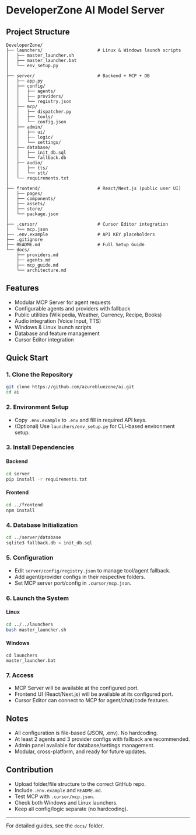 # DeveloperZone AI Model Server

## Project Structure

```
DeveloperZone/
├── launchers/                     # Linux & Windows launch scripts
│   ├── master_launcher.sh
│   ├── master_launcher.bat
│   └── env_setup.py
│
├── server/                        # Backend + MCP + DB
│   ├── app.py
│   ├── config/
│   │   ├── agents/
│   │   ├── providers/
│   │   └── registry.json
│   ├── mcp/
│   │   ├── dispatcher.py
│   │   ├── tools/
│   │   └── config.json
│   ├── admin/
│   │   ├── ui/
│   │   ├── logic/
│   │   └── settings/
│   ├── database/
│   │   ├── init_db.sql
│   │   └── fallback.db
│   ├── audio/
│   │   ├── tts/
│   │   └── stt/
│   └── requirements.txt
│
├── frontend/                      # React/Next.js (public user UI)
│   ├── pages/
│   ├── components/
│   ├── assets/
│   ├── store/
│   └── package.json
│
├── .cursor/                       # Cursor Editor integration
│   └── mcp.json
├── .env.example                   # API KEY placeholders
├── .gitignore
├── README.md                      # Full Setup Guide
└── docs/
    ├── providers.md
    ├── agents.md
    ├── mcp_guide.md
    └── architecture.md
```

## Features
- Modular MCP Server for agent requests
- Configurable agents and providers with fallback
- Public utilities (Wikipedia, Weather, Currency, Recipe, Books)
- Audio integration (Voice Input, TTS)
- Windows & Linux launch scripts
- Database and feature management
- Cursor Editor integration

## Quick Start

### 1. Clone the Repository
```bash
git clone https://github.com/azurebluezone/ai.git
cd ai
```

### 2. Environment Setup
- Copy `.env.example` to `.env` and fill in required API keys.
- (Optional) Use `launchers/env_setup.py` for CLI-based environment setup.

### 3. Install Dependencies
#### Backend
```bash
cd server
pip install -r requirements.txt
```
#### Frontend
```bash
cd ../frontend
npm install
```

### 4. Database Initialization
```bash
cd ../server/database
sqlite3 fallback.db < init_db.sql
```

### 5. Configuration
- Edit `server/config/registry.json` to manage tool/agent fallback.
- Add agent/provider configs in their respective folders.
- Set MCP server port/config in `.cursor/mcp.json`.

### 6. Launch the System
#### Linux
```bash
cd ../../launchers
bash master_launcher.sh
```
#### Windows
```
cd launchers
master_launcher.bat
```

### 7. Access
- MCP Server will be available at the configured port.
- Frontend UI (React/Next.js) will be available at its configured port.
- Cursor Editor can connect to MCP for agent/chat/code features.

## Notes
- All configuration is file-based (JSON, .env). No hardcoding.
- At least 2 agents and 3 provider configs with fallback are recommended.
- Admin panel available for database/settings management.
- Modular, cross-platform, and ready for future updates.

## Contribution
- Upload folder/file structure to the correct GitHub repo.
- Include `.env.example` and `README.md`.
- Test MCP with `.cursor/mcp.json`.
- Check both Windows and Linux launchers.
- Keep all config/logic separate (no hardcoding).

---
For detailed guides, see the `docs/` folder.

